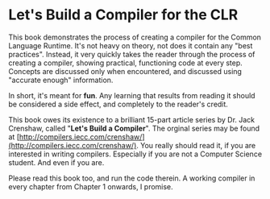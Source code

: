 # Let's Build a Compiler for the CLR

This book demonstrates the process of creating a compiler for the Common Language Runtime. It's not heavy on theory, not does it contain any "best practices". Instead, it very quickly takes the reader through the process of creating a compiler, showing practical, functioning code at every step. Concepts are discussed only when encountered, and discussed using "accurate enough" information.

In short, it's meant for **fun**. Any learning that results from reading it should be considered a side effect, and completely to the reader's credit.

This book owes its existence to a brilliant 15-part article series by Dr. Jack Crenshaw, called "**Let's Build a Compiler**". The orginal series may be found at [http://compilers.iecc.com/crenshaw/](http://compilers.iecc.com/crenshaw/). You really should read it, if you are interested in writing compilers. Especially if you are not a Computer Science student. And even if you are.

Please read this book too, and run the code therein. A working compiler in every chapter from Chapter 1 onwards, I promise.

